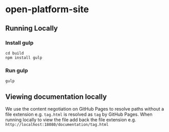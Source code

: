 open-platform-site
==================

## Running Locally

### Install gulp
```
cd build
npm install gulp
```

### Run gulp
```
gulp
```

## Viewing documentation locally
We use the content negotiation on GitHub Pages to resolve paths without a file extension
e.g. `tag.html` is resolved as `tag` by GitHub Pages.
When running locally to view the file add back the file extension e.g. `http://localhost:18080/documentation/tag.html`